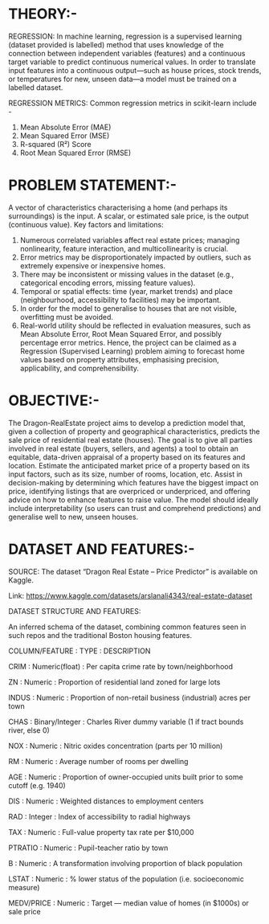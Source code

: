 # THEORY:-

REGRESSION: In machine learning, regression is a supervised learning (dataset provided is labelled) method that uses knowledge of the connection between independent variables (features) and a continuous target variable to predict continuous numerical values. In order to translate input features into a continuous output—such as house prices, stock trends, or temperatures for new, unseen data—a model must be trained on a labelled dataset.

REGRESSION METRICS: Common regression metrics in scikit-learn include -                                                                                          
1. Mean Absolute Error (MAE)
2. Mean Squared Error (MSE)
3. R-squared (R²) Score
4. Root Mean Squared Error (RMSE)


# PROBLEM STATEMENT:- 

A vector of characteristics characterising a home (and perhaps its surroundings) is the input.
A scalar, or estimated sale price, is the output (continuous value).
Key factors and limitations:
1. Numerous correlated variables affect real estate prices; managing nonlinearity, feature interaction, and multicollinearity is crucial.
2. Error metrics may be disproportionately impacted by outliers, such as extremely expensive or inexpensive homes.
3. There may be inconsistent or missing values in the dataset (e.g., categorical encoding errors, missing feature values).
4. Temporal or spatial effects: time (year, market trends) and place (neighbourhood, accessibility to facilities) may be important.
5. In order for the model to generalise to houses that are not visible, overfitting must be avoided.
6. Real-world utility should be reflected in evaluation measures, such as Mean Absolute Error, Root Mean Squared Error, and possibly percentage error metrics.
Hence, the project can be claimed as a Regression (Supervised Learning) problem aiming to forecast home values based on property attributes, emphasising precision, applicability, and comprehensibility.


# OBJECTIVE:-

The Dragon-RealEstate project aims to develop a prediction model that, given a collection of property and geographical characteristics, predicts the sale price of residential real estate (houses). The goal is to give all parties involved in real estate (buyers, sellers, and agents) a tool to obtain an equitable, data-driven appraisal of a property based on its features and location.
Estimate the anticipated market price of a property based on its input factors, such as its size, number of rooms, location, etc.
Assist in decision-making by determining which features have the biggest impact on price, identifying listings that are overpriced or underpriced, and offering advice on how to enhance features to raise value.
The model should ideally include interpretability (so users can trust and comprehend predictions) and generalise well to new, unseen houses.


# DATASET AND FEATURES:- 

SOURCE: The dataset “Dragon Real Estate – Price Predictor” is available on Kaggle.

Link: https://www.kaggle.com/datasets/arslanali4343/real-estate-dataset

DATASET STRUCTURE AND FEATURES:

An inferred schema of the dataset, combining common features seen in such repos and the traditional Boston housing features. 

COLUMN/FEATURE	:   TYPE          :            DESCRIPTION

CRIM	          : Numeric(float)	:  Per capita crime rate by town/neighborhood

ZN	            : Numeric	        :  Proportion of residential land zoned for large lots

INDUS	          : Numeric         :  Proportion of non-retail business (industrial) acres per town

CHAS	          : Binary/Integer	:  Charles River dummy variable (1 if tract bounds river, else 0)

NOX	            : Numeric         :  Nitric oxides concentration (parts per 10 million)

RM	            : Numeric	        :  Average number of rooms per dwelling

AGE	            : Numeric	        :  Proportion of owner-occupied units built prior to some cutoff (e.g. 1940)

DIS	            : Numeric	        :  Weighted distances to employment centers

RAD	            : Integer	        :  Index of accessibility to radial highways

TAX	        	  : Numeric         :  Full-value property tax rate per $10,000

PTRATIO         : Numeric	        :  Pupil-teacher ratio by town

B               : Numeric         :  A transformation involving proportion of black population 

LSTAT           : Numeric	        :  % lower status of the population (i.e. socioeconomic measure)

MEDV/PRICE   	  : Numeric	        :  Target — median value of homes (in $1000s) or sale price
